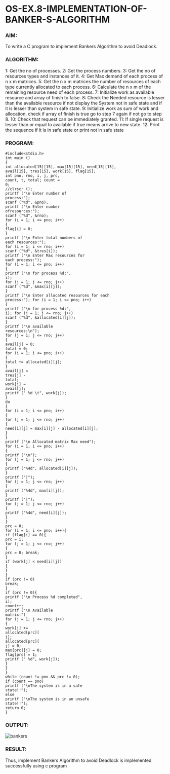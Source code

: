 # OS-EX.8-IMPLEMENTATION-OF-BANKER-S-ALGORITHM

### AIM:
To write a C program to implement Bankers Algorithm to avoid Deadlock.

### ALGORITHM:
1: Get the no of processes.
2: Get the process numbers.
3: Get the no of resources types and instances of it.
4: Get Max demand of each process of n x m matrices.
5: Get the n x m matrices the number of resources of each type currently allocated to each
process.
6: Calculate the n x m of the remaining resource need of each process.
7: Initialize work as available resource and array of finish to false.
8: Check the Needed resource is lesser than the available resource if not display the System not
in safe state and if it is lesser than system in safe state.
9: Initialize work as sum of work and allocation, check if array of finish is true go to step 7
again if not go to step 8.
10: Check that request can be immediately granted.
11: If single request is lesser than or equal to available if true means arrive to new state.
12: Print the sequence if it is in safe state or print not in safe state

### PROGRAM:
```
#include<stdio.h>
int main ()
{
int allocated[15][15], max[15][15], need[15][15],
avail[15], tres[15], work[15], flag[15];
int pno, rno, i, j, prc,
count, t, total; count =
0;
//clrscr ();
printf ("\n Enter number of
process:");
scanf ("%d", &pno);
printf ("\n Enter number
ofresources:");
scanf ("%d", &rno);
for (i = 1; i <= pno; i++)
{
flag[i] = 0;
}
printf ("\n Enter total numbers of
each resources:");
for (i = 1; i <= rno; i++)
scanf ("%d", &tres[i]);
printf ("\n Enter Max resources for
each process:");
for (i = 1; i <= pno; i++)
{
printf ("\n for process %d:",
i);
for (j = 1; j <= rno; j++)
scanf ("%d", &max[i][j]);
}
printf ("\n Enter allocated resources for each
process:"); for (i = 1; i <= pno; i++)
{
printf ("\n for process %d:",
i); for (j = 1; j <= rno; j++)
scanf ("%d", &allocated[i][j]);
}
printf ("\n available
resources:\n");
for (j = 1; j <= rno; j++)
{
avail[j] = 0;
total = 0;
for (i = 1; i <= pno; i++)
{
total += allocated[i][j];
}
avail[j] =
tres[j] -
total;
work[j] =
avail[j];
printf (" %d \t", work[j]);
}
do
{
for (i = 1; i <= pno; i++)
{
for (j = 1; j <= rno; j++)
{
need[i][j] = max[i][j] - allocated[i][j];
}
}
printf ("\n Allocated matrix Max need");
for (i = 1; i <= pno; i++)
{
printf ("\n");
for (j = 1; j <= rno; j++)
{
printf ("%4d", allocated[i][j]);
}
printf ("|");
for (j = 1; j <= rno; j++)
{
printf ("%4d", max[i][j]);
}
printf ("|");
for (j = 1; j <= rno; j++)
{
printf ("%4d", need[i][j]);
}
}
prc = 0;
for (i = 1; i <= pno; i++){
if (flag[i] == 0){
prc = i;
for (j = 1; j <= rno; j++)
{
prc = 0; break;
}
if (work[j] < need[i][j])
{
}
}
if (prc != 0)
break;
}
if (prc != 0){
printf ("\n Process %d completed",
i);
count++;
printf ("\n Available
matrix:")
for (j = 1; j <= rno; j++)
{
work[j] +=
allocated[prc][
j];
allocated[prc][
j] = 0;
max[prc][j] = 0;
flag[prc] = 1;
printf (" %d", work[j]);
}
}
}
while (count != pno && prc != 0);
if (count == pno)
printf ("\nThe system is in a safe
state!!");
else
printf ("\nThe system is in an unsafe
state!!");
return 0;
}
```

### OUTPUT:

![bankers](https://github.com/MavillaPranathi/OS-EX.8-IMPLEMENTATION-OF-BANKER-S-ALGORITHM/assets/118343610/993f6372-51dc-4b5f-b033-255608f2600d)

### RESULT:
Thus, implement Bankers Algorithm to avoid Deadlock is implemented successfully using c 
program

